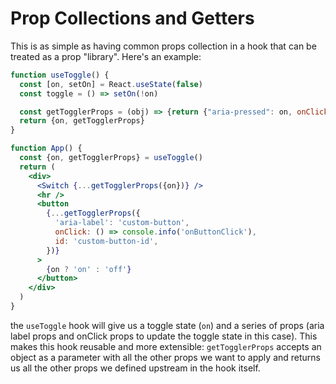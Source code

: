 # Prop Collections and Getters

This is as simple as having common props collection in a hook that can be treated as a prop "library". 
Here's an example:

```jsx
function useToggle() {
  const [on, setOn] = React.useState(false)
  const toggle = () => setOn(!on)

  const getTogglerProps = (obj) => {return {"aria-pressed": on, onClick: toggle, ...obj }}
  return {on, getTogglerProps}
}

function App() {
  const {on, getTogglerProps} = useToggle()
  return (
    <div>
      <Switch {...getTogglerProps({on})} />
      <hr />
      <button
        {...getTogglerProps({
          'aria-label': 'custom-button',
          onClick: () => console.info('onButtonClick'),
          id: 'custom-button-id',
        })}
      >
        {on ? 'on' : 'off'}
      </button>
    </div>
  )
}

```

the `useToggle` hook will give us a toggle state (`on`) and a series of props (aria label props and onClick props to update the toggle state in this case). This makes this hook reusable and more extensible: `getTogglerProps` accepts an object as a parameter with all the other props we want to apply and returns us all the other props we defined upstream in the hook itself. 